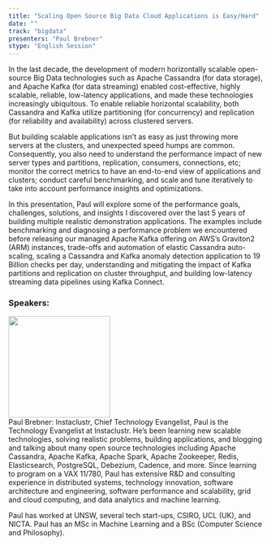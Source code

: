 ```yaml
---
title: "Scaling Open Source Big Data Cloud Applications is Easy/Hard"
date: "" 
track: "bigdata"
presenters: "Paul Brebner"
stype: "English Session"
---
```

In the last decade, the development of modern horizontally scalable open-source Big Data technologies such as Apache Cassandra (for data storage), and Apache Kafka (for data streaming) enabled cost-effective, highly scalable, reliable, low-latency applications, and made these technologies increasingly ubiquitous. To enable reliable horizontal scalability, both Cassandra and Kafka utilize partitioning (for concurrency) and replication (for reliability and availability) across clustered servers. 

But building scalable applications isn’t as easy as just throwing more servers at the clusters, and unexpected speed humps are common. Consequently, you also need to understand the performance impact of new server types and partitions, replication, consumers, connections, etc; monitor the correct metrics to have an end-to-end view of applications and clusters; conduct careful benchmarking, and scale and tune iteratively to take into account performance insights and optimizations. 

In this presentation, Paul will explore some of the performance goals, challenges, solutions, and insights I discovered over the last 5 years of building multiple realistic demonstration applications. The examples include benchmarking and diagnosing a performance problem we encountered before releasing our managed Apache Kafka offering on AWS’s Graviton2 (ARM) instances, trade-offs and automation of elastic Cassandra auto-scaling, scaling a Cassandra and Kafka anomaly detection application to 19 Billion checks per day, understanding and mitigating the impact of Kafka partitions and replication on cluster throughput, and building low-latency streaming data pipelines using Kafka Connect.
 ### Speakers: 
 <img src="images/speaker/1043.png" width="200" /><br>Paul Brebner: Instaclustr, Chief Technology Evangelist, Paul is the Technology Evangelist at Instaclustr. He’s been learning new scalable technologies, solving realistic problems, building applications, and blogging and talking about many open source technologies including Apache Cassandra, Apache Kafka, Apache Spark, Apache Zookeeper, Redis, Elasticsearch, 
 PostgreSQL, Debezium, Cadence, and more. 
Since learning to program on a VAX 11/780, Paul has extensive R&D and consulting experience in distributed systems, technology innovation, software architecture and engineering, software performance and scalability, grid and cloud computing, and data analytics and machine learning.

Paul has worked at UNSW, several tech start-ups, CSIRO, UCL (UK), and NICTA. Paul has an MSc in Machine Learning and a BSc (Computer Science and Philosophy).
 